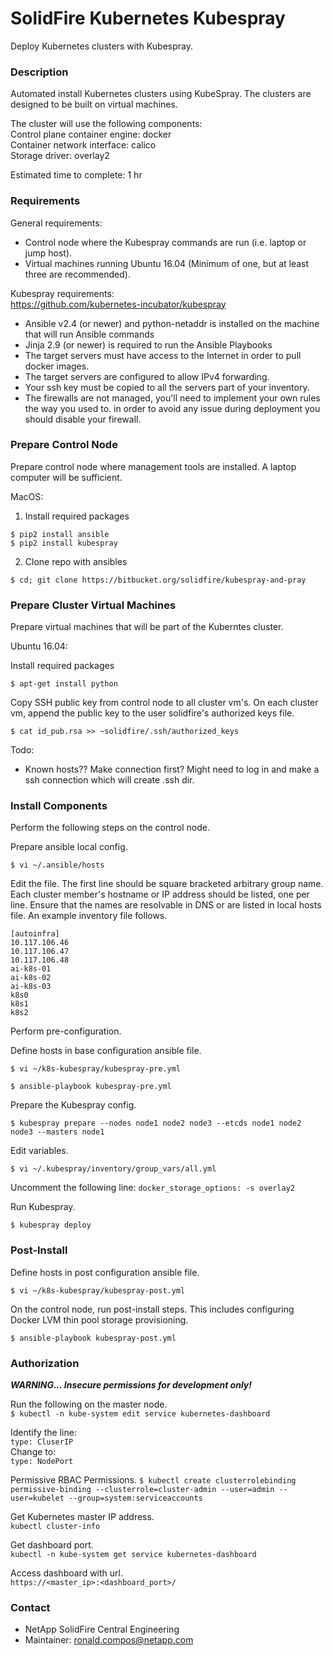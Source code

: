 # SolidFire Kubernetes Kubespray #

Deploy Kubernetes clusters with Kubespray.

### Description ###

Automated install Kubernetes clusters using KubeSpray.  The clusters are  designed to be built on virtual machines.

The cluster will use the following components:  
Control plane container engine: docker  
Container network interface: calico  
Storage driver: overlay2  

Estimated time to complete: 1 hr

### Requirements ###

General requirements:

* Control node where the Kubespray commands are run (i.e. laptop or jump host).
* Virtual machines running Ubuntu 16.04 (Minimum of one, but at least three are recommended).

Kubespray requirements:  
https://github.com/kubernetes-incubator/kubespray

* Ansible v2.4 (or newer) and python-netaddr is installed on the machine that will run Ansible commands
* Jinja 2.9 (or newer) is required to run the Ansible Playbooks
* The target servers must have access to the Internet in order to pull docker images.
* The target servers are configured to allow IPv4 forwarding.
* Your ssh key must be copied to all the servers part of your inventory.
* The firewalls are not managed, you'll need to implement your own rules the way you used to. in order to avoid any issue during deployment you should disable your firewall.


### Prepare Control Node ###

Prepare control node where management tools are installed.  A laptop computer will be sufficient.

MacOS:

1. Install required packages

```
$ pip2 install ansible
$ pip2 install kubespray
```
2. Clone repo with ansibles

```
$ cd; git clone https://bitbucket.org/solidfire/kubespray-and-pray
```

### Prepare Cluster Virtual Machines ###

Prepare virtual machines that will be part of the Kuberntes cluster.

Ubuntu 16.04:

Install required packages

```
$ apt-get install python
```

Copy SSH public key from control node to all cluster vm's.  On each cluster vm, append the public key to the user solidfire's authorized keys file.

```
$ cat id_pub.rsa >> ~solidfire/.ssh/authorized_keys
```

Todo:

* Known hosts??  Make connection first?
  Might need to log in and make a ssh connection which will create .ssh dir.

### Install Components ###

Perform the following steps on the control node.

Prepare ansible local config.

```
$ vi ~/.ansible/hosts
```

Edit the file.  The first line should be square bracketed arbitrary group name.  Each cluster member's hostname or IP address should be listed, one per line.  Ensure that the names are resolvable in DNS or are listed in local hosts file.  An example inventory file follows.

```
[autoinfra]
10.117.106.46
10.117.106.47
10.117.106.48
ai-k8s-01
ai-k8s-02
ai-k8s-03
k8s0
k8s1
k8s2
```


Perform pre-configuration.

Define hosts in base configuration ansible file.
```
$ vi ~/k8s-kubespray/kubespray-pre.yml
```

```
$ ansible-playbook kubespray-pre.yml
```

Prepare the Kubespray config.

```
$ kubespray prepare --nodes node1 node2 node3 --etcds node1 node2 node3 --masters node1
```

Edit variables. 

```
$ vi ~/.kubespray/inventory/group_vars/all.yml
```
 Uncomment the following line:
 `docker_storage_options: -s overlay2`
 
 Run Kubespray.
 
 ```
 $ kubespray deploy
 ```

### Post-Install ###

Define hosts in post configuration ansible file.
```
$ vi ~/k8s-kubespray/kubespray-post.yml
```

On the control node, run post-install steps.  This includes configuring Docker LVM thin pool storage provisioning.

```
$ ansible-playbook kubespray-post.yml
```

### Authorization ###

***WARNING... Insecure permissions for development only!***

Run the following on the master node.  
`$ kubectl -n kube-system edit service kubernetes-dashboard`

Identify the line:  
`type: CluserIP`  
Change to:  
`type: NodePort`  

Permissive RBAC Permissions.
`$ kubectl create clusterrolebinding permissive-binding --clusterrole=cluster-admin --user=admin --user=kubelet --group=system:serviceaccounts`

Get Kubernetes master IP address.  
`kubectl cluster-info`

Get dashboard port.  
`kubectl -n kube-system get service kubernetes-dashboard`

Access dashboard with url.  
`https://<master_ip>:<dashboard_port>/`

### Contact ###

* NetApp SolidFire Central Engineering
* Maintainer:  ronald.compos@netapp.com
